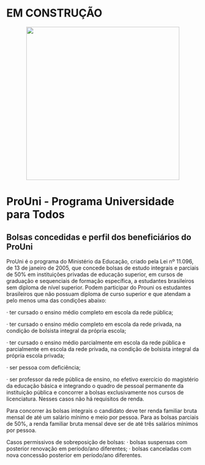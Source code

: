# EM CONSTRUÇÃO

<div align="center">
<img src="https://github.com/wanellyrocha/ProUni/assets/65083573/f964a9cf-8d81-451f-af0c-f89f71d74286" width="400px" />
</div>

# ProUni - Programa Universidade para Todos
## Bolsas concedidas e perfil dos beneficiários do ProUni

ProUni é o programa do Ministério da Educação, criado pela Lei nº 11.096, de 13 de janeiro de
2005, que concede bolsas de estudo integrais e parciais de 50% em instituições privadas de
educação superior, em cursos de graduação e sequenciais de formação específica, a estudantes
brasileiros sem diploma de nível superior.
Podem participar do Prouni os estudantes brasileiros que não possuam diploma de curso superior
e que atendam a pelo menos uma das condições abaixo:

· ter cursado o ensino médio completo em escola da rede pública;

· ter cursado o ensino médio completo em escola da rede privada, na condição de bolsista
integral da própria escola;

· ter cursado o ensino médio parcialmente em escola da rede pública e parcialmente em
escola da rede privada, na condição de bolsista integral da própria escola privada;

· ser pessoa com deficiência;

· ser professor da rede pública de ensino, no efetivo exercício do magistério da educação
básica e integrando o quadro de pessoal permanente da instituição pública e concorrer a
bolsas exclusivamente nos cursos de licenciatura. Nesses casos não há requisitos de
renda.

Para concorrer às bolsas integrais o candidato deve ter renda familiar bruta mensal de até um
salário mínimo e meio por pessoa. Para as bolsas parciais de 50%, a renda familiar bruta mensal
deve ser de até três salários mínimos por pessoa.

Casos permissivos de sobreposição de bolsas:
· bolsas suspensas com posterior renovação em período/ano diferentes;
· bolsas canceladas com nova concessão posterior em período/ano diferentes.

